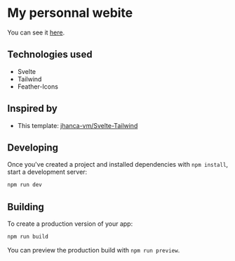 # My personnal webite

You can see it [here](https://drawbu.me).

## Technologies used
- Svelte
- Tailwind
- Feather-Icons

## Inspired by
- This template: [jhanca-vm/Svelte-Tailwind](https://github.com/jhanca-vm/Svelte-Tailwind)

## Developing

Once you've created a project and installed dependencies with `npm install`, start a development server:

```bash
npm run dev
```

## Building

To create a production version of your app:

```bash
npm run build
```

You can preview the production build with `npm run preview`.
